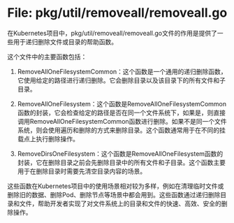 # File: pkg/util/removeall/removeall.go

在Kubernetes项目中，pkg/util/removeall/removeall.go文件的作用是提供了一些用于递归删除文件或目录的帮助函数。

这个文件中的主要函数包括：

1. RemoveAllOneFilesystemCommon：这个函数是一个通用的递归删除函数，它使用给定的路径进行递归删除。它会删除目录以及该目录下的所有文件和子目录。

2. RemoveAllOneFilesystem：这个函数是RemoveAllOneFilesystemCommon函数的封装，它会检查给定的路径是否在同一个文件系统下，如果是，则直接调用RemoveAllOneFilesystemCommon函数进行删除。如果不是同一个文件系统，则会使用遍历和删除的方式来删除目录。这个函数通常用于在不同的挂载点上执行删除操作。

3. RemoveDirsOneFilesystem：这个函数是RemoveAllOneFilesystem函数的封装，它在删除目录之前会先删除目录中的所有文件和子目录。这个函数主要用于在删除目录时需要先清空目录内容的场景。

这些函数在Kubernetes项目中的使用场景相对较为多样，例如在清理临时文件或删除旧的数据、删除Pod、删除节点等场景中都会用到。这些函数通过递归删除目录和文件，帮助开发者实现了对文件系统上的目录和文件的快速、高效、安全的删除操作。

